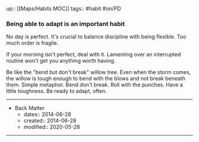 up:: [[Maps/Habits MOC]]
tags:: #habit #on/PD 

### Being able to adapt is an important habit
No day is perfect. It's crucial to balance discipline with being flexible. Too much order is fragile. 

If your morning isn't perfect, deal with it. Lamenting over an interrupted routine won't get you anything worth having.

Be like the "bend but don't break" willow tree. Even when the storm comes, the willow is tough enough to bend with the blows and not break beneath them. Simple metaphor. Bend don't break. Roll with the punches. Have a little toughness. Be ready to adapt, often. 

---

- Back Matter
	- dates:: 2014-06-28
	- created:: 2014-06-28
	- modified:: 2020-05-28

---